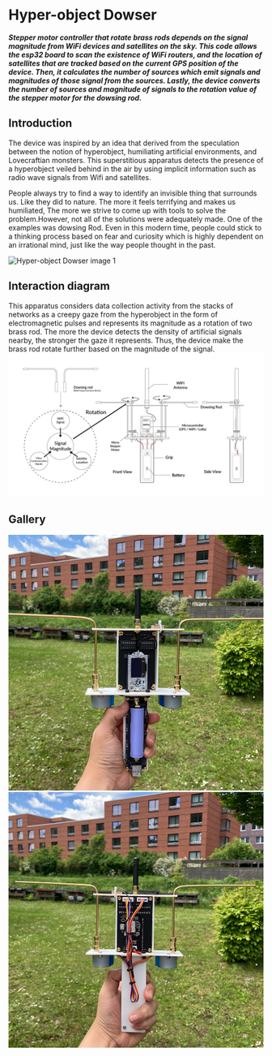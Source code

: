 # Hyper-object Dowser

**_Stepper motor controller that rotate brass rods depends on the signal magnitude from WiFi devices and satellites on the sky. This code allows the esp32 board to scan the existence of WiFi routers, and the location of satellites that are tracked based on the current GPS position of the device. Then, it calculates the number of sources which emit signals and magnitudes of those signal from the sources. Lastly, the device converts the number of sources and magnitude of signals to the rotation value of the stepper motor for the dowsing rod._**

## Introduction

The device was inspired by an idea that derived from the speculation between the notion of hyperobject, humiliating artificial environments, and Lovecraftian monsters. This superstitious apparatus detects the presence of a hyperobject veiled behind in the air by using implicit information such as radio wave signals from Wifi and satellites.

People always try to find a way to identify an invisible thing that surrounds us. Like they did to nature. The more it feels terrifying and makes us humiliated, The more we strive to come up with tools to solve the problem.However, not all of the solutions were adequately made. One of the examples was dowsing Rod. Even in this modern time, people could stick to a thinking process based on fear and curiosity which is highly dependent on an irrational mind, just like the way people thought in the past. 

![Hyper-object Dowser image 1](/assets/images/image_1.png)

## Interaction diagram
This apparatus considers data collection activity from the stacks of networks as a creepy gaze from the hyperobject in the form of electromagnetic pulses and represents its magnitude as a rotation of two brass rod. The more the device detects the density of artificial signals nearby, the stronger the gaze it represents. Thus, the device make the brass rod rotate further based on the magnitude of the signal.
![Hyper-object Dowser image 2](/assets/images/diagram.png)

## Gallery
![Hyper-object Dowser image 3](/assets/images/image_2.png)
![Hyper-object Dowser image 4](/assets/images/image_3.png)
